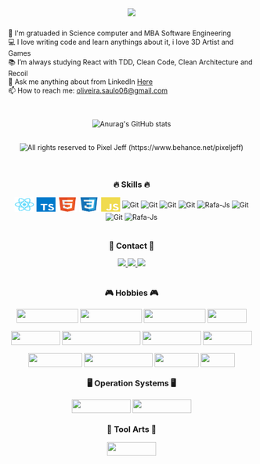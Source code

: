 <h1 align="center">
  <a href="https://git.io/typing-svg">
    <img src="https://readme-typing-svg.herokuapp.com/?lines=Hello,+There!+👋;Obiwan+Here,+ops+Saulo....;Nice+to+meet+you!&center=true&size=20">
  </a>
</h1>


<p>
  🔬 I'm gratuaded in Science computer and MBA Software Engineering
  <br>
  💻 I love writing code and learn anythings about it, i love 3D Artist and Games
  <br>
  📚 I’m always studying React with TDD, Clean Code, Clean Architecture and Recoil
  <br>
  💬 Ask me anything about from LinkedIn <a href="https://www.linkedin.com/in/saulo-oliveira-422542b2" target="_blank" title="Issues">Here</a>
  <br>
  📫 How to reach me: <a href="oliveira.saulo06@gmail.com">oliveira.saulo06@gmail.com</a>
</p>
<br>
<div align="center">
  
  ![Anurag's GitHub stats](https://github-readme-stats.vercel.app/api?username=SauloOliveira06&show_icons=true&theme=radical)
  
</div>

    
<div align="center">
    <br>
    <img alt="All rights reserved to Pixel Jeff (https://www.behance.net/pixeljeff)" src="https://mir-s3-cdn-cf.behance.net/project_modules/1400/38094b95235473.5e92ecc4409a8.gif" />
</div>
  <br><br>
  <h3 align="center">🔥 Skills 🔥</h3>
 <div style="display: inline_block" align="center">
  <img align="center" alt="Rafa-React" height="30" width="40" src="https://raw.githubusercontent.com/devicons/devicon/master/icons/react/react-original.svg"/>
  <img align="center" alt="Rafa-Ts" height="30" width="40" src="https://raw.githubusercontent.com/devicons/devicon/master/icons/typescript/typescript-plain.svg"/>
  <img align="center" alt="Rafa-HTML" height="30" width="40" src="https://raw.githubusercontent.com/devicons/devicon/master/icons/html5/html5-original.svg"/>
  <img align="center" alt="Rafa-CSS" height="30" width="40" src="https://raw.githubusercontent.com/devicons/devicon/master/icons/css3/css3-original.svg"/>
  <img align="center" alt="Rafa-Js" height="30" width="40" src="https://raw.githubusercontent.com/devicons/devicon/master/icons/javascript/javascript-plain.svg"/>
  <img align="center" alt="Git" height="30" width="40" src="https://icongr.am/devicon/nodejs-original.svg?size=128&color=currentColor"/>
  <img align="center" alt="Git" height="30" width="40" src="https://icongr.am/devicon/mongodb-original.svg?size=128&color=currentColor"/>
  <img align="center" alt="Git" height="30" width="40" src="https://icongr.am/devicon/git-original.svg?size=128&color=currentColor"/>
  <img align="center" alt="Git" height="30" width="40" src="https://icongr.am/devicon/sourcetree-original.svg?size=128&color=currentColor"/>
  <img align="center" alt="Rafa-Js" height="30" width="40" src="https://raw.githubusercontent.com/jmnote/z-icons/master/svg/bootstrap.svg"/>
  <img align="center" alt="Git" height="30" width="40" src="https://icongr.am/devicon/yarn-original.svg?size=128&color=currentColor"/>
  <img align="center" alt="Git" height="30" width="40" src="https://icongr.am/devicon/npm-original-wordmark.svg?size=128&color=currentColor"/>
  <img align="center" alt="Rafa-Js" height="30" width="40" src="https://icongr.am/devicon/babel-original.svg?size=128&color=currentColor"/>
</div>
    
<br>
<h3 align="center">📱 Contact 📱</h3>
<div align="center"> 
  <a href="https://instagram.com/SauloOliveira06" target="_blank">
    <img src="https://img.shields.io/badge/-Instagram-%23E4405F?style=for-the-badge&logo=instagram&logoColor=white" target="_blank" />
  </a>
  <a href="saulo.oliveira@gmail.com">
    <img src="https://img.shields.io/badge/-Gmail-%23333?style=for-the-badge&logo=gmail&logoColor=white" target="_blank" />
  </a>
  <a href="https://www.linkedin.com/in/saulo-oliveira-422542b2/" target="_blank">
    <img src="https://img.shields.io/badge/-LinkedIn-%230077B5?style=for-the-badge&logo=linkedin&logoColor=white" target="_blank" />
  </a>
</div>
  <br>
  <h3 align="center">🎮 Hobbies 🎮</h3>
  <div align="center">
    <img align="center" alt="" height="28" width="126" src="https://img.shields.io/badge/Epic%20Games-313131?style=for-the-badge&logo=Epic%20Games&logoColor=white">
    <img align="center" alt="" height="28" width="126" src="https://img.shields.io/badge/Counter_Strike-000000?style=for-the-badge&logo=counter-strike&logoColor=white">
    <img align="center" alt="" height="28" width="126" src="https://img.shields.io/badge/PlayStation-003791?style=for-the-badge&logo=playstation&logoColor=white">
    <img align="center" alt="" height="28" width="80" src="https://img.shields.io/badge/Steam-000000?style=for-the-badge&logo=steam&logoColor=white">
  </div>
  <br>
  <div align="center">
    <img align="center" alt="" height="28" width="100" src="https://img.shields.io/badge/Discord-7289DA?style=for-the-badge&logo=discord&logoColor=white" />
    <img align="center" alt="" height="28" width="160" src="https://aleen42.github.io/badges/src/stackoverflow.svg" />
    <img align="center" alt="" height="28" width="120" src="https://img.shields.io/badge/Google_Play-414141?style=for-the-badge&logo=google-play&logoColor=white" />
  <img align="center" alt="" height="28" width="100" src="https://img.shields.io/badge/Udemy-EC5252?style=for-the-badge&logo=Udemy&logoColor=purple">
  </div>
  <br>
  <div align="center">
    <img align="center" alt="" height="28" width="110" src="https://img.shields.io/badge/YouTube-FF0000?style=for-the-badge&logo=youtube&logoColor=white">
    <img align="center" alt="" height="28" width="140" src="https://img.shields.io/badge/YouTube_Music-FF0000?style=for-the-badge&logo=youtube-music&logoColor=white">
    <img align="center" alt="" height="28" width="90" src="https://img.shields.io/badge/Netflix-E50914?style=for-the-badge&logo=netflix&logoColor=white">
    <img align="center" alt="" height="28" width="70" src="https://img.shields.io/badge/iFood-EA1D2C?style=for-the-badge&logo=ifood&logoColor=white">
  </div>

<h3 align="center">🖥️ Operation Systems 🖥️ </h3>
  <div align="center">
    <img align="center" alt="" height="28" width="120" src="https://img.shields.io/badge/Linux_Mint-87CF3E?style=for-the-badge&logo=linux-mint&logoColor=white" />
    <img align="center" alt="" height="28" width="120" src="https://img.shields.io/badge/Windows-0078D6?style=for-the-badge&logo=windows&logoColor=white" />
  </div>

<h3 align="center">🎨 Tool Arts 🎨</h3>
<div align="center">
  <img align="center" alt="" height="28" width="100" src="https://img.shields.io/badge/blender-%23F5792A.svg?style=for-the-badge&logo=blender&logoColor=white" />
</div>
